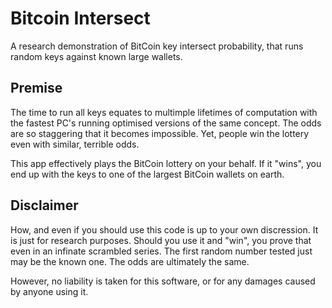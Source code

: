 # Bitcoin Intersect
A research demonstration of BitCoin key intersect probability, that runs random keys against known large wallets.

## Premise 
The time to run all keys equates to multimple lifetimes of computation with the fastest PC's running optimised versions of the same concept. The odds are so staggering that it becomes impossible. Yet, people win the lottery even with similar, terrible odds. 

This app effectively plays the BitCoin lottery on your behalf. If it "wins", you end up with the keys to one of the largest BitCoin wallets on earth. 

## Disclaimer
How, and even if you should use this code is up to your own discression. It is just for research purposes. Should you use it and "win", you prove that even in an infinate scrambled series. The first random number tested just may be the known one. The odds are ultimately the same. 

However, no liability is taken for this software, or for any damages caused by anyone using it. 

